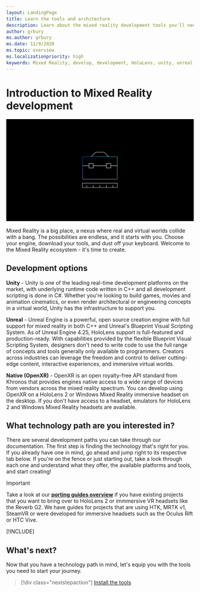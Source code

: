 ```yaml
---
layout: LandingPage
title: Learn the tools and architecture
description: Learn about the mixed reality development tools you'll need to get started making apps for HoloLens and immersive headsets.
author: grbury
ms.author: grbury
ms.date: 12/9/2020
ms.topic: overview
ms.localizationpriority: high
keywords: Mixed Reality, develop, development, HoloLens, unity, unreal, directx, mixed reality headset, windows mixed reality headset, virtual reality headset, what is virtual reality, what is augmented reality, virtual reality development, augmented reality development
---
```


# Introduction to Mixed Reality development

![Abstract 3D sphere](images/development-hero-image.png)

Mixed Reality is a big place, a nexus where real and virtual worlds collide with a bang. The possibilities are endless, and it starts with you. Choose your engine, download your tools, and dust off your keyboard. Welcome to the Mixed Reality ecosystem - it's time to create.

## Development options

**Unity** - Unity is one of the leading real-time development platforms on the market, with underlying runtime code written in C++ and all development scripting is done in C#. Whether you're looking to build games, movies and animation cinematics, or even render architectural or engineering concepts in a virtual world, Unity has the infrastructure to support you.

**Unreal** - Unreal Engine is a powerful, open source creation engine with full support for mixed reality in both C++ and Unreal's Blueprint Visual Scripting System. As of Unreal Engine 4.25, HoloLens support is full-featured and production-ready. With capabilities provided by the flexible Blueprint Visual Scripting System, designers don't need to write code to use the full range of concepts and tools generally only available to programmers. Creators across industries can leverage the freedom and control to deliver cutting-edge content, interactive experiences, and immersive virtual worlds.

**Native (OpenXR)** - OpenXR is an open royalty-free API standard from Khronos that provides engines native access to a wide range of devices from vendors across the mixed reality spectrum. You can develop using OpenXR on a HoloLens 2 or Windows Mixed Reality immersive headset on the desktop. If you don't have access to a headset, emulators for HoloLens 2 and Windows Mixed Reality headsets are available.

## What technology path are you interested in? 

There are several development paths you can take through our documentation. The first step is finding the technology that's right for you. If you already have one in mind, go ahead and jump right to its respective tab below. If you're on the fence or just starting out, take a look through each one and understand what they offer, the available platforms and tools, and start creating!

> [!IMPORTANT]
> Take a look at our **[porting guides overview](porting-apps/porting-overview.md)** if you have existing projects that you want to bring over to HoloLens 2 or immmersive VR headsets like the Reverb G2. We have guides for projects that are using HTK, MRTK v1, SteamVR or were developed for immersive headsets such as the Oculus Rift or HTC Vive.

[!INCLUDE[](includes/tech-path-overview.md)]

## What's next?

Now that you have a technology path in mind, let's equip you with the tools you need to start your journey.

> [!div class="nextstepaction"]
> [Install the tools](install-the-tools.md)

